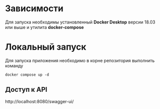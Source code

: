 # Зависимости

Для запуска необходимы установленный **Docker Desktop** версии 18.03 или выше и утилита **docker-compose**

# Локальный запуск

Для запуска приложения необходимо в корне репозитория выполнить команду

`docker compose up -d`

## Доступ к API

http://localhost:8080/swagger-ui/

